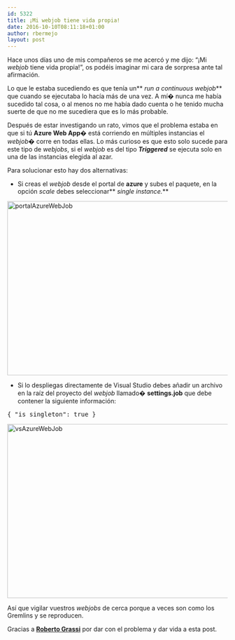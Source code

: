 ```yaml
---
id: 5322
title: ¡Mi webjob tiene vida propia!
date: 2016-10-10T08:11:18+01:00
author: rbermejo
layout: post
---
```

Hace unos días uno de mis compañeros se me acercó y me dijo: &#8220;¡Mi _webjob_ tiene vida propia!&#8221;, os podéis imaginar mi cara de sorpresa ante tal afirmación.

Lo que le estaba sucediendo es que tenía un** _run a continuous webjob_** que cuando se ejecutaba lo hacía más de una vez. A mí� nunca me había sucedido tal cosa, o al menos no me había dado cuenta o he tenido mucha suerte de que no me sucediera que es lo más probable.<!--break-->

Después de estar investigando un rato, vimos que el problema estaba en que si tú **Azure Web App�** está corriendo en múltiples instancias el _webjob�_ corre en todas ellas. Lo más curioso es que esto solo sucede para este tipo de _webjobs_, si el _webjob_ es del tipo **_Triggered_** se ejecuta solo en una de las instancias elegida al azar.

Para solucionar esto hay dos alternativas:

  * Si creas el _webjob_ desde el portal de **azure** y subes el paquete, en la opción _scale_ debes seleccionar** _single instance._**

<a href="https://blogrbermejostorage.blob.core.windows.net/blog/portalAzureWebJob.png" target="_blank" rel="attachment wp-att-2962"><img class="alignnone wp-image-2962 size-large" src="https://blogrbermejostorage.blob.core.windows.net/blog/portalAzureWebJob.png" alt="portalAzureWebJob" width="660" height="397" /></a>

  * Si lo despliegas directamente de Visual Studio debes añadir un archivo en la raíz del proyecto del _webjob_ llamado� **settings.job** que debe contener la siguiente información:

<pre class="csharpcode">{ <span class="str">"is_singleton"</span>: <span class="kwrd">true</span> }</pre>

<a href="https://blogrbermejostorage.blob.core.windows.net/blog/vsAzureWebJob.png" target="_blank" rel="attachment wp-att-2962"><img class="alignnone wp-image-2962 size-large" src="https://blogrbermejostorage.blob.core.windows.net/blog/vsAzureWebJob.png" alt="vsAzureWebJob" width="660" height="397" /></a>

Así que vigilar vuestros _webjobs_ de cerca porque a veces son como los Gremlins y se reproducen.

Gracias a **[Roberto Grassi](https://twitter.com/robyenbarcelona)** por dar con el problema y dar vida a esta post.